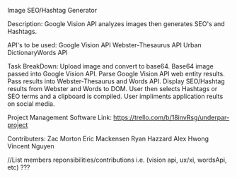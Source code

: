 Image SEO/Hashtag Generator

Description: Google Vision API analyzes images then generates SEO's and Hashtags.

API's to be used: Google Vision API Webster-Thesaurus API Urban DictionaryWords API

Task BreakDown: Upload image and convert to base64. Base64 image passed into Google Vision API. Parse Google Vision API web entity results. Pass results into Webster-Thesaurus and Words API. Display SEO/Hashtag results from Webster and Words to DOM. User then selects Hashtags or SEO terms and a clipboard is compiled. User impliments application reults on social media.

Project Management Software Link: https://trello.com/b/18invRsg/underpar-project

Contributers: Zac Morton Eric Mackensen Ryan Hazzard Alex Hwong Vincent Nguyen

//List members reponsibilities/contributions i.e. (vision api, ux/xi, wordsApi, etc) ???
